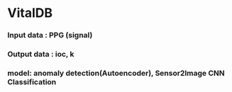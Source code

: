 # VitalDB
### Input data : PPG (signal)
### Output data : ioc, k
### model: anomaly detection(Autoencoder), Sensor2Image CNN Classification
